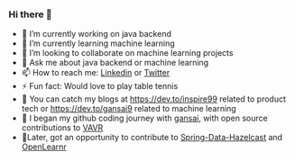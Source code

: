 ### Hi there 👋

- 🔭 I’m currently working on java backend
- 🌱 I’m currently learning machine learning 
- 👯 I’m looking to collaborate on machine learning projects 
- 💬 Ask me about java backend or machine learning 
- 📫 How to reach me: [Linkedin](https://www.linkedin.com/in/gansai/) or [Twitter](https://twitter.com/GSwamypillai)
- ⚡ Fun fact: Would love to play table tennis
- 🎫 You can catch my blogs at https://dev.to/inspire99 related to product tech or https://dev.to/gansai9 related to machine learning
- 🎇 I began my github coding journey with [gansai](https://www.github.com/gansai), with open source contributions to [VAVR](https://github.com/vavr-io/vavr-jupyter-notebooks)
-  🧨Later, got an opportunity to contribute to [Spring-Data-Hazelcast](https://github.com/hazelcast/spring-data-hazelcast/commits?author=inspire99) and [OpenLearnr](https://github.com/OpenArchitex/OpenLearnr/commits?author=inspire99)
<!--
**inspire99/inspire99** is a ✨ _special_ ✨ repository because its `README.md` (this file) appears on your GitHub profile.

Here are some ideas to get you started:

- 🔭 I’m currently working on ...
- 🌱 I’m currently learning ...
- 👯 I’m looking to collaborate on ...
- 🤔 I’m looking for help with ...
- 💬 Ask me about ...
- 📫 How to reach me: ...
- 😄 Pronouns: ...
- ⚡ Fun fact: ...
-->

